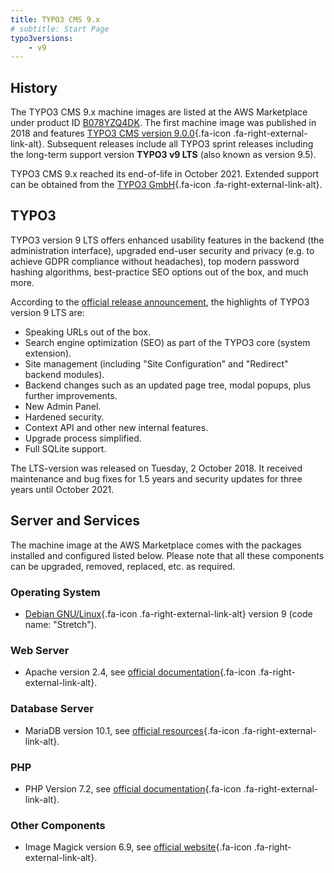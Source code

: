 ```yaml
---
title: TYPO3 CMS 9.x
# subtitle: Start Page
typo3versions:
    - v9
---
```


## History

The TYPO3 CMS 9.x machine images are listed at the AWS Marketplace under product ID [B078YZQ4DK](https://aws.amazon.com/marketplace/pp/B078YZQ4DK). The first machine image was published in 2018 and features [TYPO3 CMS version 9.0.0](https://get.typo3.org/release-notes/9.0.0){.fa-icon .fa-right-external-link-alt}. Subsequent releases include all TYPO3 sprint releases including the long-term support version **TYPO3 v9 LTS** (also known as version 9.5).

TYPO3 CMS 9.x reached its end-of-life in October 2021. Extended support can be obtained from the [TYPO3 GmbH](https://typo3.com){.fa-icon .fa-right-external-link-alt}.

## TYPO3

TYPO3 version 9 LTS offers enhanced usability features in the backend (the administration interface), upgraded end-user security and privacy (e.g. to achieve GDPR compliance without headaches), top modern password hashing algorithms, best-practice SEO options out of the box, and much more.

According to the [official release announcement](https://typo3.org/article/typo3-v9-lts-youre-the-one-that-i-want/), the highlights of TYPO3 version 9 LTS are:

* Speaking URLs out of the box.
* Search engine optimization (SEO) as part of the TYPO3 core (system extension).
* Site management (including "Site Configuration" and "Redirect" backend modules).
* Backend changes such as an updated page tree, modal popups, plus further improvements.
* New Admin Panel.
* Hardened security.
* Context API and other new internal features.
* Upgrade process simplified.
* Full SQLite support.

The LTS-version was released on Tuesday, 2 October 2018. It received maintenance and bug fixes for 1.5 years and security updates for three years until October 2021.

## Server and Services

The machine image at the AWS Marketplace comes with the packages installed and configured listed below. Please note that all these components can be upgraded, removed, replaced, etc. as required.

### Operating System

* [Debian GNU/Linux](https://debian.org){.fa-icon .fa-right-external-link-alt} version 9 (code name: "Stretch").

### Web Server

* Apache version 2.4, see [official documentation](https://httpd.apache.org/docs/2.4/){.fa-icon .fa-right-external-link-alt}.

### Database Server

* MariaDB version 10.1, see [official resources](https://mariadb.org/learn/){.fa-icon .fa-right-external-link-alt}.

### PHP

* PHP Version 7.2, see [official documentation](https://www.php.net/docs.php){.fa-icon .fa-right-external-link-alt}.

### Other Components

* Image Magick version 6.9, see [official website](https://imagemagick.org/){.fa-icon .fa-right-external-link-alt}.
